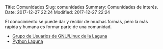 Title: Comunidades
Slug: comunidades
Summary: Comunidades de interés.
Date: 2017-12-27 22:24
Modified: 2017-12-27 22:24

El conocimiento se puede dar y recibir de muchas formas, pero la más rápida y humana es formar parte de una comunidad.

* [Grupo de Usuarios de GNU/Linux de la Laguna](http://gulag.org.mx/)
* [Python Laguna](http://www.pythonlaguna.com/)
